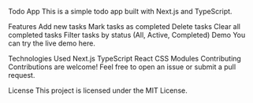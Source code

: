 Todo App
This is a simple todo app built with Next.js and TypeScript.

Features
Add new tasks
Mark tasks as completed
Delete tasks
Clear all completed tasks
Filter tasks by status (All, Active, Completed)
Demo
You can try the live demo here.

Technologies Used
Next.js
TypeScript
React
CSS Modules
Contributing
Contributions are welcome! Feel free to open an issue or submit a pull request.

License
This project is licensed under the MIT License.

